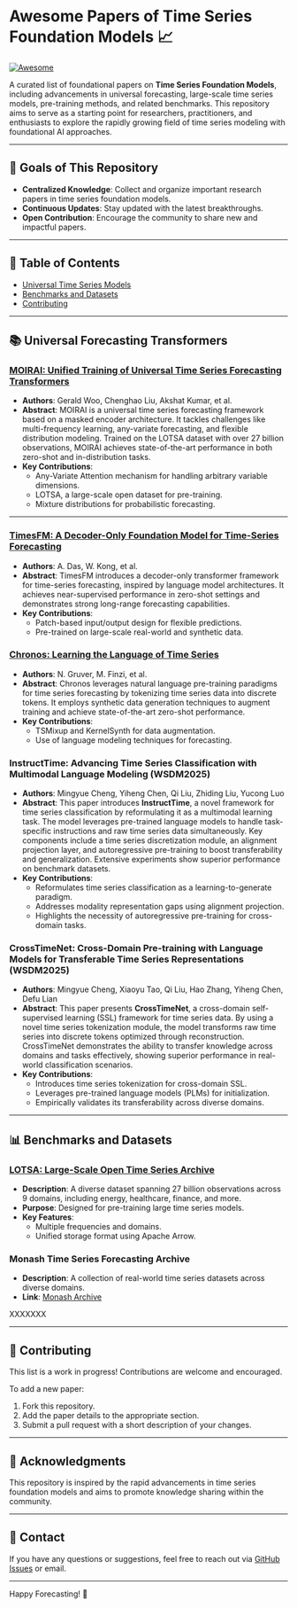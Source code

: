 # Awesome Papers of Time Series Foundation Models 📈

[![Awesome](https://awesome.re/badge.svg)](https://awesome.re)

A curated list of foundational papers on **Time Series Foundation Models**, including advancements in universal forecasting, large-scale time series models, pre-training methods, and related benchmarks. This repository aims to serve as a starting point for researchers, practitioners, and enthusiasts to explore the rapidly growing field of time series modeling with foundational AI approaches.

---

## 🎯 Goals of This Repository
- **Centralized Knowledge**: Collect and organize important research papers in time series foundation models.
- **Continuous Updates**: Stay updated with the latest breakthroughs.
- **Open Contribution**: Encourage the community to share new and impactful papers.

---

## 📄 Table of Contents

- [Universal Time Series Models](#universal-forecasting-transformers)
- [Benchmarks and Datasets](#benchmarks-and-datasets)
- [Contributing](#contributing)

---

## 📚 Universal Forecasting Transformers

### **[MOIRAI: Unified Training of Universal Time Series Forecasting Transformers](https://arxiv.org/abs/2402.02592)**
- **Authors**: Gerald Woo, Chenghao Liu, Akshat Kumar, et al.
- **Abstract**: MOIRAI is a universal time series forecasting framework based on a masked encoder architecture. It tackles challenges like multi-frequency learning, any-variate forecasting, and flexible distribution modeling. Trained on the LOTSA dataset with over 27 billion observations, MOIRAI achieves state-of-the-art performance in both zero-shot and in-distribution tasks.
- **Key Contributions**:
  - Any-Variate Attention mechanism for handling arbitrary variable dimensions.
  - LOTSA, a large-scale open dataset for pre-training.
  - Mixture distributions for probabilistic forecasting.

---

### **[TimesFM: A Decoder-Only Foundation Model for Time-Series Forecasting](https://arxiv.org/abs/2310.10688)**
- **Authors**: A. Das, W. Kong, et al.
- **Abstract**: TimesFM introduces a decoder-only transformer framework for time-series forecasting, inspired by language model architectures. It achieves near-supervised performance in zero-shot settings and demonstrates strong long-range forecasting capabilities.
- **Key Contributions**:
  - Patch-based input/output design for flexible predictions.
  - Pre-trained on large-scale real-world and synthetic data.


### **[Chronos: Learning the Language of Time Series](https://arxiv.org/abs/2310.01728)**
- **Authors**: N. Gruver, M. Finzi, et al.
- **Abstract**: Chronos leverages natural language pre-training paradigms for time series forecasting by tokenizing time series data into discrete tokens. It employs synthetic data generation techniques to augment training and achieve state-of-the-art zero-shot performance.
- **Key Contributions**:
  - TSMixup and KernelSynth for data augmentation.
  - Use of language modeling techniques for forecasting.
 
### **InstructTime: Advancing Time Series Classification with Multimodal Language Modeling (WSDM2025)**
- **Authors**: Mingyue Cheng, Yiheng Chen, Qi Liu, Zhiding Liu, Yucong Luo
- **Abstract**: This paper introduces **InstructTime**, a novel framework for time series classification by reformulating it as a multimodal learning task. The model leverages pre-trained language models to handle task-specific instructions and raw time series data simultaneously. Key components include a time series discretization module, an alignment projection layer, and autoregressive pre-training to boost transferability and generalization. Extensive experiments show superior performance on benchmark datasets.
- **Key Contributions**:
  - Reformulates time series classification as a learning-to-generate paradigm.
  - Addresses modality representation gaps using alignment projection.
  - Highlights the necessity of autoregressive pre-training for cross-domain tasks.

### **CrossTimeNet: Cross-Domain Pre-training with Language Models for Transferable Time Series Representations (WSDM2025)**
- **Authors**: Mingyue Cheng, Xiaoyu Tao, Qi Liu, Hao Zhang, Yiheng Chen, Defu Lian
- **Abstract**: This paper presents **CrossTimeNet**, a cross-domain self-supervised learning (SSL) framework for time series data. By using a novel time series tokenization module, the model transforms raw time series into discrete tokens optimized through reconstruction. CrossTimeNet demonstrates the ability to transfer knowledge across domains and tasks effectively, showing superior performance in real-world classification scenarios.
- **Key Contributions**:
  - Introduces time series tokenization for cross-domain SSL.
  - Leverages pre-trained language models (PLMs) for initialization.
  - Empirically validates its transferability across diverse domains.
 
  
---

## 📊 Benchmarks and Datasets

### **[LOTSA: Large-Scale Open Time Series Archive](https://arxiv.org/abs/2402.02592)**
- **Description**: A diverse dataset spanning 27 billion observations across 9 domains, including energy, healthcare, finance, and more.
- **Purpose**: Designed for pre-training large time series models.
- **Key Features**:
  - Multiple frequencies and domains.
  - Unified storage format using Apache Arrow.

### **Monash Time Series Forecasting Archive**
- **Description**: A collection of real-world time series datasets across diverse domains.
- **Link**: [Monash Archive](https://forecastingdata.org/)

XXXXXXX

---

## 🙌 Contributing

This list is a work in progress! Contributions are welcome and encouraged.

To add a new paper:
1. Fork this repository.
2. Add the paper details to the appropriate section.
3. Submit a pull request with a short description of your changes.

---

## 🌟 Acknowledgments

This repository is inspired by the rapid advancements in time series foundation models and aims to promote knowledge sharing within the community.

---

## 📧 Contact

If you have any questions or suggestions, feel free to reach out via [GitHub Issues](https://github.com/your-repo/issues) or email.

---

Happy Forecasting! 🚀

